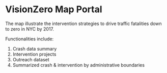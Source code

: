 VisionZero Map Portal
=====================

The map illustrate the intervention strategies to drive traffic fatalities down to zero in NYC by 2017.

Functionalities include:
1. Crash data summary
2. Intervention projects
3. Outreach dataset
4. Summarized crash & intervention by administrative boundaries





